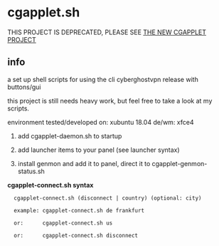 # cgapplet.sh

THIS PROJECT IS DEPRECATED, PLEASE SEE [THE NEW CGAPPLET PROJECT](https://github.com/ohhaibook/cgapplet)

## info
a set up shell scripts for using the cli cyberghostvpn release with buttons/gui

this project is still needs heavy work, but feel free to take a look at my scripts.

environment tested/developed on: xubuntu 18.04 de/wm: xfce4

1) add cgapplet-daemon.sh to startup

2) add launcher items to your panel (see launcher syntax)

3) install genmon and add it to panel, direct it to cgapplet-genmon-status.sh

<b>cgapplet-connect.sh syntax</b>
```
  cgapplet-connect.sh (disconnect | country) (optional: city)
  
  example: cgapplet-connect.sh de frankfurt
  
  or:      cgapplet-connect.sh us
  
  or:      cgapplet-connect.sh disconnect
  ```
